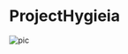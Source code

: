 # ProjectHygieia

![pic](https://upload.wikimedia.org/wikipedia/commons/3/3b/Hygea%2C_copia_romana_da_originale_greco_del_III_sec._ac.JPG)

